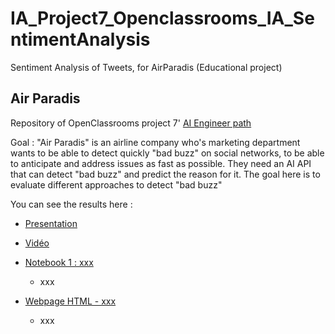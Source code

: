 # IA_Project7_Openclassrooms_IA_SentimentAnalysis
Sentiment Analysis of Tweets, for AirParadis (Educational project)

## Air Paradis

Repository of OpenClassrooms project 7' [AI Engineer path](https://openclassrooms.com/fr/paths/188)

Goal : "Air Paradis" is an airline company who's marketing department wants to be able to detect quickly "bad buzz" on social networks, to be able to anticipate and address issues as fast as possible. They need an AI API that can detect "bad buzz" and predict the reason for it.
The goal here is to evaluate different approaches to detect "bad buzz" 

You can see the results here :

-   [Presentation](https://github.com/blanchonnicolas/IA_Project7_Openclassrooms_IA_SentimentAnalysis)

-   [Vidéo](xx)

-   [Notebook 1 : xxx](xxx)
    - xxx

-   [Webpage HTML - xxx](xxx)
    - xxx
